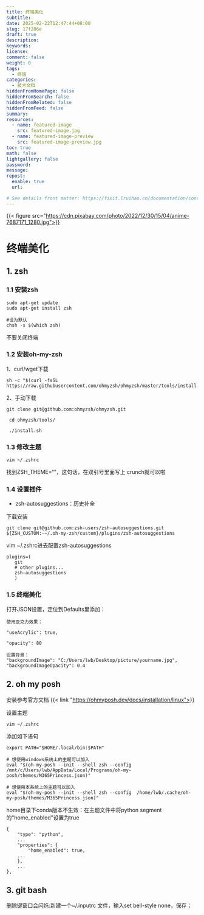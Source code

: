 ```yaml
---
title: 终端美化
subtitle:
date: 2025-02-22T12:47:44+08:00
slug: 17f286e
draft: true
description:
keywords:
license:
comment: false
weight: 0
tags:
  - 终端
categories:
  - 技术文档
hiddenFromHomePage: false
hiddenFromSearch: false
hiddenFromRelated: false
hiddenFromFeed: false
summary:
resources:
  - name: featured-image
    src: featured-image.jpg
  - name: featured-image-preview
    src: featured-image-preview.jpg
toc: true
math: false
lightgallery: false
password:
message:
repost:
  enable: true
  url:

# See details front matter: https://fixit.lruihao.cn/documentation/content-management/introduction/#front-matter
---
```


<!--more-->
{{< figure src="https://cdn.pixabay.com/photo/2022/12/30/15/04/anime-7687171_1280.jpg">}}
# 终端美化

## 1. zsh

### 1.1 安装zsh
```
sudo apt-get update
sudo apt-get install zsh

#设为默认
chsh -s $(which zsh) 

```
不要关闭终端
### 1.2 安装oh-my-zsh
1、curl/wget下载
```
sh -c "$(curl -fsSL https://raw.githubusercontent.com/ohmyzsh/ohmyzsh/master/tools/install.sh)"
```
2、手动下载
```
git clone git@github.com:ohmyzsh/ohmyzsh.git

 cd ohmyzsh/tools/

 ./install.sh
```
### 1.3 修改主题

```
vim ~/.zshrc
```
找到ZSH_THEME=“”，这句话，在双引号里面写上 crunch就可以啦

### 1.4 设置插件

- zsh-autosuggestions：历史补全

下载安装
```
git clone git@github.com:zsh-users/zsh-autosuggestions.git ${ZSH_CUSTOM:-~/.oh-my-zsh/custom}/plugins/zsh-autosuggestions
```
vim ~/.zshrc进去配置zsh-autosuggestions
```
plugins=(
   git
   # other plugins...
   zsh-autosuggestions
   )
```

### 1.5 终端美化

打开JSON设置，定位到Defaults里添加：
```
使用亚克力效果：

"useAcrylic": true,

"opacity": 80

设置背景：
"backgroundImage": "C:/Users/lwb/Desktop/picture/yourname.jpg",
"backgroundImageOpacity": 0.4
```

## 2. oh my posh
安装参考官方文档
{{< link "https://ohmyposh.dev/docs/installation/linux">}}

设置主题
```
vim ~/.zshrc
```
添加如下语句
```
export PATH="$HOME/.local/bin:$PATH"

# 想使用windows系统上的主题可以加入
eval "$(oh-my-posh --init --shell zsh --config  /mnt/c/Users/lwb/AppData/Local/Programs/oh-my-posh/themes/M365Princess.json)"

# 想使用本系统上的主题可以加入
eval "$(oh-my-posh --init --shell zsh --config  /home/lwb/.cache/oh-my-posh/themes/M365Princess.json)"
```
home目录下conda版本不生效：在主题文件中将python segment的"home_enabled"设置为true
```
{
	"type": "python",
	...
	"properties": {
		"home_enabled": true,
    ...
	},
	...
},

```


## 3. git bash

删除键窗口会闪烁:新建一个~/.inputrc 文件，输入set bell-style none，保存；